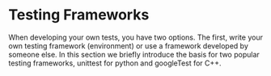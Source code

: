 # Testing Frameworks 

When developing your own tests, you have two options. The first, write your own testing framework (environment) or use a framework developed by someone else. In this section we briefly introduce the basis for two popular testing frameworks, unittest for python and googleTest for C++. 